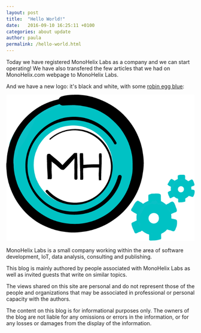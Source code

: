 ```yaml
---
layout: post
title:  "Hello World!"
date:   2016-09-10 16:25:11 +0100
categories: about update
author: paula
permalink: /hello-world.html
---
```


Today we have registered MonoHelix Labs as a company and we can start operating! We have also transfered the few articles that we had on MonoHelix.com webpage to MonoHelix Labs.

And we have a new logo: it's black and white, with some <a href="https://en.wikipedia.org/wiki/Robin_egg_blue" target="_blank">robin egg blue</a>:

![monohelixlabs](/images/monohelixlabs.png)

MonoHelix Labs is a small company working within the area of software development, IoT, data analysis, consulting and publishing. 

This blog is mainly authored by people associated with MonoHelix Labs as well as invited guests that write on similar topics.

The views shared on this site are personal and do not represent those of the people and organizations that may be associated in professional or personal capacity with the authors.

The content on this blog is for informational purposes only. The owners of the blog are not liable for any omissions or errors in the information, or for any losses or damages from the display of the information.